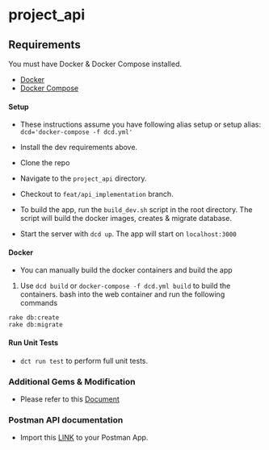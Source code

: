# project_api

## Requirements
You must have Docker & Docker Compose installed.
* [Docker](https://www.docker.com/get-started)
* [Docker Compose](https://docs.docker.com/compose/install/)


#### Setup
* These instructions assume you have following alias setup or setup alias: `dcd='docker-compose -f dcd.yml'`
* Install the dev requirements above.
* Clone the repo
* Navigate to the `project_api` directory.
* Checkout to `feat/api_implementation` branch.
* To build the app, run the `build_dev.sh` script in the root directory.
The script will build the docker images, creates & migrate database.

* Start the server with `dcd up`. The app will start on `localhost:3000`
#### Docker
* You can manually build the docker containers and build the app
1. Use `dcd build` or `docker-compose -f dcd.yml build` to build the containers.
bash into the web container and run the following commands
  ```
  rake db:create
  rake db:migrate
  ```
#### Run Unit Tests
* `dct run test` to perform full unit tests.
### Additional Gems & Modification
* Please refer to this [Document](https://docs.google.com/document/d/1JIcfU03ZUZOiYag9DwCgLEffrmyNIZq-vX10DKcyzrI/edit?usp=sharing)

### Postman API documentation
* Import this [LINK](https://www.getpostman.com/collections/1a440d785548e22961d7) to your Postman App.
